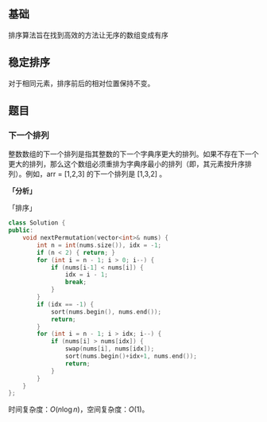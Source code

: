 ## 基础
排序算法旨在找到高效的方法让无序的数组变成有序

## 稳定排序
对于相同元素，排序前后的相对位置保持不变。

## 题目
### 下一个排列
整数数组的下一个排列是指其整数的下一个字典序更大的排列。如果不存在下一个更大的排列，那么这个数组必须重排为字典序最小的排列（即，其元素按升序排列）。例如，arr = [1,2,3] 的下一个排列是 [1,3,2] 。

**「分析」**

「排序」

```cpp
class Solution {
public:
    void nextPermutation(vector<int>& nums) {
        int n = int(nums.size()), idx = -1;
        if (n < 2) { return; }
        for (int i = n - 1; i > 0; i--) {
            if (nums[i-1] < nums[i]) {
                idx = i - 1;
                break;
            }
        }
        if (idx == -1) {
            sort(nums.begin(), nums.end());
            return;
        }
        for (int i = n - 1; i > idx; i--) {
            if (nums[i] > nums[idx]) {
                swap(nums[i], nums[idx]);
                sort(nums.begin()+idx+1, nums.end());
                return;
            }
        }
    }
};
```
时间复杂度：$O(n \log n)$，空间复杂度：$O(1)$。
